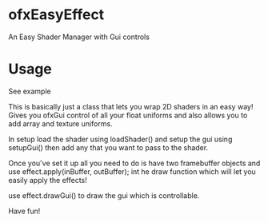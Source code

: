 # ofxEasyEffect
An Easy Shader Manager with Gui controls

# Usage
See example

This is basically just a class that lets you wrap 2D shaders in an easy way! Gives you ofxGui control of all your float uniforms and also allows you to add array and texture uniforms.

In setup load the shader using loadShader() and setup the gui using setupGui() then add any that you want to pass to the shader.

Once you've set it up all you need to do is have two framebuffer objects and use effect.apply(inBuffer, outBuffer); int he draw function which will let you easily apply the effects!

use effect.drawGui() to draw the gui which is controllable.

Have fun!


